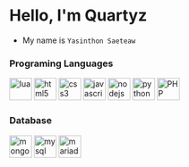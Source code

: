# Hello, I'm Quartyz

* My name is ```Yasinthon Saeteaw```

### Programing Languages 

<img src="https://skillicons.dev/icons?i=lua" alt="lua" title="lua" width="40" height="40"/>
<img src="https://skillicons.dev/icons?i=html" alt="html5" title="HTML" width="40" height="40"/>
<img src="https://skillicons.dev/icons?i=css" alt="css3" title="CSS" width="40" height="40"/>
<img src="https://skillicons.dev/icons?i=js" alt="javascript" title="JavaScript" width="40" height="40"/> 
<img src="https://skillicons.dev/icons?i=nodejs" alt="nodejs" title="Node.js" width="40" height="40"/> 
<img src="https://skillicons.dev/icons?i=py" alt="python" title="Python" width="40" height="40"/>
<img src="https://skillicons.dev/icons?i=php" alt="PHP" title="PHP" width="40" height="40"/>
  
### Database
<img src="https://skillicons.dev/icons?i=mongodb" alt="mongodb" title="mongodb" width="40" height="40"/>
<img src="https://skillicons.dev/icons?i=mysql" alt="mysql" title="mysql" width="40" height="40"/>
<img src="https://skillicons.dev/icons?i=mariadb" alt="mariadb" title="mariadb" width="40" height="40"/>
